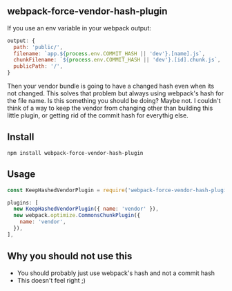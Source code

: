 ## webpack-force-vendor-hash-plugin

If you use an env variable in your webpack output:

```js
output: {
  path: 'public/',
  filename: `app.${process.env.COMMIT_HASH || 'dev'}.[name].js`,
  chunkFilename: `${process.env.COMMIT_HASH || 'dev'}.[id].chunk.js`,
  publicPath: '/',
}
```

Then your vendor bundle is going to have a changed hash even when its not changed. This solves that problem but always using webpack's hash for the file name. Is this something you should be doing? Maybe not. I couldn't think of a way to keep the vendor from changing other than building this little plugin, or getting rid of the commit hash for everythig else.


## Install

```
npm install webpack-force-vendor-hash-plugin
```

## Usage

```js
const KeepHashedVendorPlugin = require('webpack-force-vendor-hash-plugin');

plugins: [
  new KeepHashedVendorPlugin({ name: 'vendor' }),
  new webpack.optimize.CommonsChunkPlugin({
    name: 'vendor',
  }),
],
```

## Why you should not use this

- You should probably just use webpack's hash and not a commit hash
- This doesn't feel right ;)
